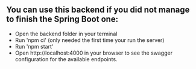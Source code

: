 ## You can use this backend if you did not manage to finish the Spring Boot one:

- Open the backend folder in your terminal
- Run 'npm ci' (only needed the first time your run the server)
- Run 'npm start'
- Open http://localhost:4000 in your browser to see the swagger configuration for the available endpoints.
